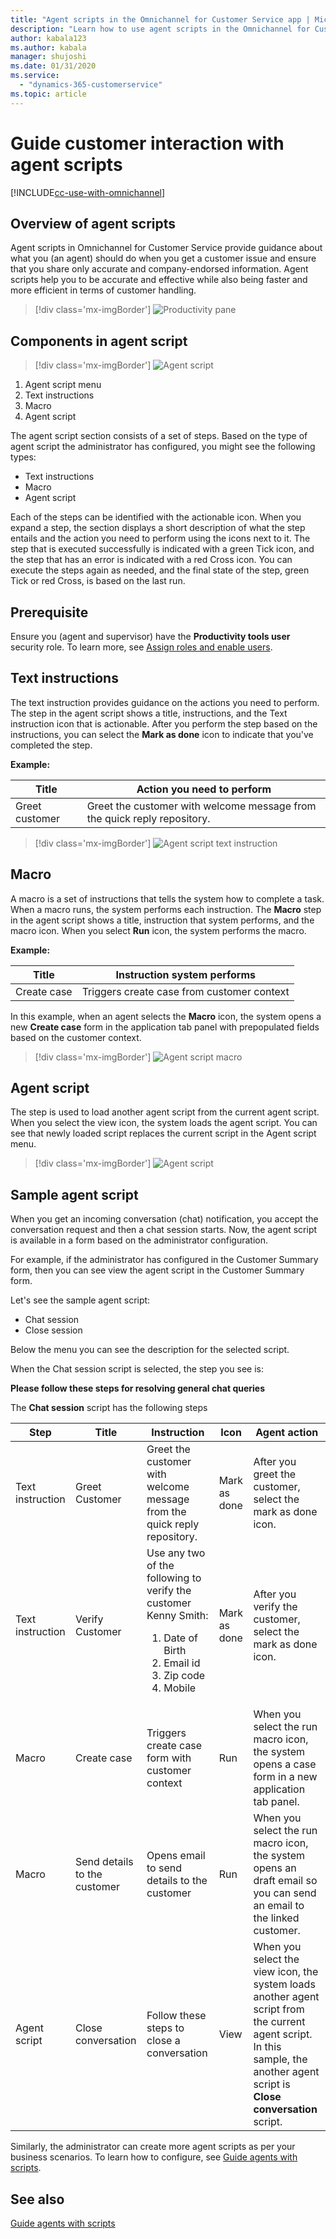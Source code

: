 ```yaml
---
title: "Agent scripts in the Omnichannel for Customer Service app | MicrosoftDocs"
description: "Learn how to use agent scripts in the Omnichannel for Customer Service app."
author: kabala123
ms.author: kabala
manager: shujoshi
ms.date: 01/31/2020
ms.service: 
  - "dynamics-365-customerservice"
ms.topic: article
---
```


# Guide customer interaction with agent scripts

[!INCLUDE[cc-use-with-omnichannel](../../../includes/cc-use-with-omnichannel.md)]

## Overview of agent scripts

Agent scripts in Omnichannel for Customer Service provide guidance about what you (an agent) should do when you get a customer issue and ensure that you share only accurate and company-endorsed information. Agent scripts help you to be accurate and effective while also being faster and more efficient in terms of customer handling.

> [!div class='mx-imgBorder']
> ![Productivity pane](../../media/productivity-pane.PNG "Productivity pane")

## Components in agent script

> [!div class='mx-imgBorder']
> ![Agent script](../../media/agent-script-section.PNG "Agent script")

1. Agent script menu
2. Text instructions
3. Macro
4. Agent script

The agent script section consists of a set of steps. Based on the type of agent script the administrator has configured, you might see the following types:

- Text instructions
- Macro
- Agent script

Each of the steps can be identified with the actionable icon. When you expand a step, the section displays a short description of what the step entails and the action you need to perform using the icons next to it. The step that is executed successfully is indicated with a green Tick icon, and the step that has an error is indicated with a red Cross icon. You can execute the steps again as needed, and the final state of the step, green Tick or red Cross, is based on the last run.

## Prerequisite 

Ensure you (agent and supervisor) have the **Productivity tools user** security role. To learn more, see [Assign roles and enable users](../../administrator/add-users-assign-roles.md).

## Text instructions

The text instruction provides guidance on the actions you need to perform. The step in the agent script shows a title, instructions, and the Text instruction icon that is actionable. After you perform the step based on the instructions, you can select the **Mark as done** icon to indicate that you've completed the step.

**Example:**

| Title | Action you need to perform |
|----------------|-------------------------------------------------------------------------|
| Greet customer | Greet the customer with welcome message from the quick reply repository.|

> [!div class='mx-imgBorder']
> ![Agent script text instruction](../../media/agent-script-text-instruction.PNG "Agent script text instruction")

## Macro

A macro is a set of instructions that tells the system how to complete a task. When a macro runs, the system performs each instruction. The **Macro** step in the agent script shows a title, instruction that system performs, and the macro icon. When you select **Run** icon, the system performs the macro.

**Example:**

| Title | Instruction system performs |
|----------------|----------------------------------------|
| Create case | Triggers create case from customer context|

In this example, when an agent selects the **Macro** icon, the system opens a new **Create case** form in the application tab panel with prepopulated fields based on the customer context.

> [!div class='mx-imgBorder']
> ![Agent script macro](../../media/agent-script-run-macro.PNG "Agent script macro")

## Agent script

The step is used to load another agent script from the current agent script. When you select the view icon, the system loads the agent script. You can see that newly loaded script replaces the current script in the Agent script menu.

> [!div class='mx-imgBorder']
> ![Agent script](../../media/agent-script-view.PNG "Agent script")

## Sample agent script

When you get an incoming conversation (chat) notification, you accept the conversation request and then a chat session starts. Now, the agent script is available in a form based on the administrator configuration. 

For example, if the administrator has configured in the Customer Summary form, then you can see view the agent script in the Customer Summary form.

Let's see the sample agent script:

- Chat session
- Close session

Below the menu you can see the description for the selected script.

When the Chat session script is selected, the step you see is:

**Please follow these steps for resolving general chat queries**

The **Chat session** script has the following steps

| Step | Title | Instruction | Icon | Agent action |
|-----------|--------------------|-----------------------|----------------------|-----------------------|
| Text instruction | Greet Customer | Greet the customer with welcome message from the quick reply repository. | Mark as done | After you greet the customer, select the mark as done icon. |
| Text instruction | Verify Customer | Use any two of the following to verify the customer Kenny Smith:<ol> <li>Date of Birth</li> <li> Email id </li> <li>Zip code</li> <li>Mobile</li> | Mark as done | After you verify the customer, select the mark as done icon. | 
| Macro | Create case | Triggers create case form with customer context | Run | When you select the run macro icon, the system opens a case form in a new application tab panel. |
| Macro | Send details to the customer | Opens email to send details to the customer | Run | When you select the run macro icon, the system opens an draft email so you can send an email to the linked customer. |
| Agent script | Close conversation | Follow these steps to close a conversation | View | When you select the view icon, the system loads another agent script from the current agent script. In this sample, the another agent script is **Close conversation** script. |


Similarly, the administrator can create more agent scripts as per your business scenarios. To learn how to configure, see [Guide agents with scripts](../../administrator/agent-scripts.md).

## See also

[Guide agents with scripts](../../administrator/agent-scripts.md)